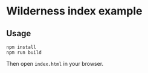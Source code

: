 # Wilderness index example

## Usage

```
npm install
npm run build
```

Then open `index.html` in your browser.
